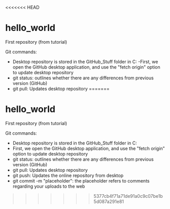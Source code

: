 <<<<<<< HEAD
# hello_world
First repository (from tutorial)

Git commands:
- Desktop repository is stored in the GitHub_Stuff folder in C: 
-First, we open the GitHub desktop application, and use the "fetch origin" option to update desktop repository
- git status: outlines whether there are any differences from previous version (GitHub)
- git pull: Updates desktop repository
=======
# hello_world
First repository (from tutorial)

Git commands:
- Desktop repository is stored in the GitHub_Stuff folder in C: 
- First, we open the GitHub desktop application, and use the "fetch origin" option to update desktop repository
- git status: outlines whether there are any differences from previous version (GitHub)
- git pull: Updates desktop repository
- git push: Updates the online repository from desktop
- git commit -m "placeholder": the placeholder refers to comments regarding your uploads to the web
>>>>>>> 5377cb4f71a71de91a0c9c07be1b5d087a291e81
